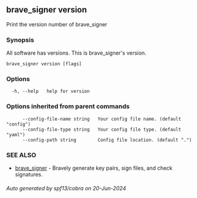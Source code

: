 ## brave_signer version

Print the version number of brave_signer

### Synopsis

All software has versions. This is brave_signer's version.

```
brave_signer version [flags]
```

### Options

```
  -h, --help   help for version
```

### Options inherited from parent commands

```
      --config-file-name string   Your config file name. (default "config")
      --config-file-type string   Your config file type. (default "yaml")
      --config-path string        Config file location. (default ".")
```

### SEE ALSO

* [brave_signer](brave_signer.md)	 - Bravely generate key pairs, sign files, and check signatures.

###### Auto generated by spf13/cobra on 20-Jun-2024
